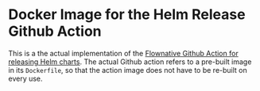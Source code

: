 # Docker Image for the Helm Release Github Action

This is a the actual implementation of the [Flownative Github Action for releasing Helm charts](https://github.com/flownative/action-helm-release).
The actual Github action refers to a pre-built image in its `Dockerfile`, so that the action image does not have to be
re-built on every use.
